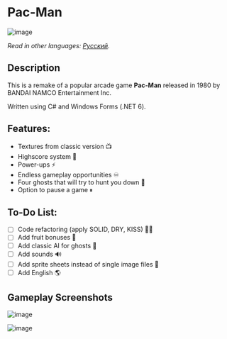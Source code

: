 # Pac-Man
![image](https://user-images.githubusercontent.com/37003109/194402138-b71c895d-4e67-4f0a-ae2d-97bab09f104c.png)

*Read in other languages: [Русский](/README.md).*
## Description
This is a remake of a popular arcade game **Pac-Man** released in 1980 by BANDAI NAMCO Entertainment Inc. 

Written using C# and Windows Forms (.NET 6). 
## Features:
- Textures from classic version 📺
- Highscore system 💯
- Power-ups ⚡
- Endless gameplay opportunities ♾
- Four ghosts that will try to hunt you down 👻
- Option to pause a game ⏸

## To-Do List:
- [ ] Code refactoring (apply SOLID, DRY, KISS) 👨‍💻
- [ ] Add fruit bonuses 🍒
- [ ] Add classic AI for ghosts 🤖
- [ ] Add sounds 🔊
- [ ] Add sprite sheets instead of single image files 📜
- [ ] Add English 🌎

## Gameplay Screenshots

![image](https://user-images.githubusercontent.com/37003109/194405062-1950c6bc-e953-440b-a762-057cdcb118f3.png)

![image](https://user-images.githubusercontent.com/37003109/194405412-521bbb16-cfcd-46b9-b5ea-d05902afcf1c.png)
